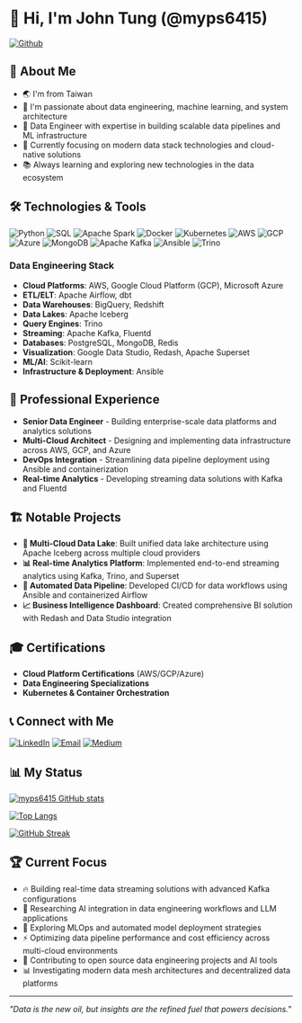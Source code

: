 # 👋 Hi, I'm John Tung (@myps6415)
[![Github](https://img.shields.io/github/followers/myps6415?label=Follow&style=social)](https://github.com/myps6415)

## 🚀 About Me
- 🌏 I'm from Taiwan
- 👀 I'm passionate about data engineering, machine learning, and system architecture
- 💼 Data Engineer with expertise in building scalable data pipelines and ML infrastructure
- 🎯 Currently focusing on modern data stack technologies and cloud-native solutions
- 📚 Always learning and exploring new technologies in the data ecosystem

## 🛠️ Technologies & Tools
![Python](https://img.shields.io/badge/-Python-3776AB?style=flat-square&logo=python&logoColor=white)
![SQL](https://img.shields.io/badge/-SQL-4479A1?style=flat-square&logo=postgresql&logoColor=white)
![Apache Spark](https://img.shields.io/badge/-Apache%20Spark-E25A1C?style=flat-square&logo=apachespark&logoColor=white)
![Docker](https://img.shields.io/badge/-Docker-2496ED?style=flat-square&logo=docker&logoColor=white)
![Kubernetes](https://img.shields.io/badge/-Kubernetes-326CE5?style=flat-square&logo=kubernetes&logoColor=white)
![AWS](https://img.shields.io/badge/-AWS-232F3E?style=flat-square&logo=amazon-aws&logoColor=white)
![GCP](https://img.shields.io/badge/-Google%20Cloud-4285F4?style=flat-square&logo=google-cloud&logoColor=white)
![Azure](https://img.shields.io/badge/-Microsoft%20Azure-0078D4?style=flat-square&logo=microsoft-azure&logoColor=white)
![MongoDB](https://img.shields.io/badge/-MongoDB-47A248?style=flat-square&logo=mongodb&logoColor=white)
![Apache Kafka](https://img.shields.io/badge/-Apache%20Kafka-231F20?style=flat-square&logo=apache-kafka&logoColor=white)
![Ansible](https://img.shields.io/badge/-Ansible-EE0000?style=flat-square&logo=ansible&logoColor=white)
![Trino](https://img.shields.io/badge/-Trino-DD00A1?style=flat-square&logo=trino&logoColor=white)

### Data Engineering Stack
- **Cloud Platforms**: AWS, Google Cloud Platform (GCP), Microsoft Azure
- **ETL/ELT**: Apache Airflow, dbt
- **Data Warehouses**: BigQuery, Redshift
- **Data Lakes**: Apache Iceberg
- **Query Engines**: Trino
- **Streaming**: Apache Kafka, Fluentd
- **Databases**: PostgreSQL, MongoDB, Redis
- **Visualization**: Google Data Studio, Redash, Apache Superset
- **ML/AI**: Scikit-learn
- **Infrastructure & Deployment**: Ansible

## 💼 Professional Experience
- **Senior Data Engineer** - Building enterprise-scale data platforms and analytics solutions
- **Multi-Cloud Architect** - Designing and implementing data infrastructure across AWS, GCP, and Azure
- **DevOps Integration** - Streamlining data pipeline deployment using Ansible and containerization
- **Real-time Analytics** - Developing streaming data solutions with Kafka and Fluentd

## 🏗️ Notable Projects
- **🚀 Multi-Cloud Data Lake**: Built unified data lake architecture using Apache Iceberg across multiple cloud providers
- **📊 Real-time Analytics Platform**: Implemented end-to-end streaming analytics using Kafka, Trino, and Superset
- **🔄 Automated Data Pipeline**: Developed CI/CD for data workflows using Ansible and containerized Airflow
- **📈 Business Intelligence Dashboard**: Created comprehensive BI solution with Redash and Data Studio integration

## 🎓 Certifications
- **Cloud Platform Certifications** (AWS/GCP/Azure)
- **Data Engineering Specializations**
- **Kubernetes & Container Orchestration**

## 📞 Connect with Me
[![LinkedIn](https://img.shields.io/badge/-LinkedIn-0077B5?style=flat-square&logo=linkedin&logoColor=white)](https://www.linkedin.com/in/hsiao-yu-tung-67547a119/)
[![Email](https://img.shields.io/badge/-Email-D14836?style=flat-square&logo=gmail&logoColor=white)](mailto:myps6415@gmail.com)
[![Medium](https://img.shields.io/badge/-Medium-12100E?style=flat-square&logo=medium&logoColor=white)](https://medium.com/@myps6415)

## 📊 My Status
[![myps6415 GitHub stats](https://github-readme-stats.vercel.app/api?username=myps6415&count_private=true&show_icons=true&theme=radical)](https://github.com/anuraghazra/github-readme-stats)

[![Top Langs](https://github-readme-stats.vercel.app/api/top-langs/?username=myps6415&show_icons=true&theme=radical)](https://github.com/anuraghazra/github-readme-stats)

[![GitHub Streak](https://streak-stats.demolab.com/?user=myps6415&theme=radical)](https://git.io/streak-stats)

## 🏆 Current Focus
- 🔥 Building real-time data streaming solutions with advanced Kafka configurations
- 🤖 Researching AI integration in data engineering workflows and LLM applications
- 🧠 Exploring MLOps and automated model deployment strategies
- ⚡ Optimizing data pipeline performance and cost efficiency across multi-cloud environments
- 🌱 Contributing to open source data engineering projects and AI tools
- 📊 Investigating modern data mesh architectures and decentralized data platforms

---
*"Data is the new oil, but insights are the refined fuel that powers decisions."*